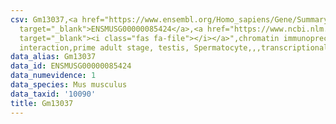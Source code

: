 ```yaml
---
csv: Gm13037,<a href="https://www.ensembl.org/Homo_sapiens/Gene/Summary?db=core;g=ENSMUSG00000085424"
  target="_blank">ENSMUSG00000085424</a>,<a href="https://www.ncbi.nlm.nih.gov/pubmed/25450459"
  target="_blank"><i class="fas fa-file"></i></a>",chromatin immunoprecipitation assay,direct
  interaction,prime adult stage, testis, Spermatocyte,,,transcriptional regulation,
data_alias: Gm13037
data_id: ENSMUSG00000085424
data_numevidence: 1
data_species: Mus musculus
data_taxid: '10090'
title: Gm13037
---
```

